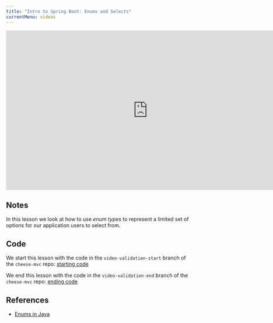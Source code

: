 ```yaml
---
title: "Intro to Spring Boot: Enums and Selects"
currentMenu: videos
---
```


<div class="youtube-wrapper"><iframe width="776" height="437" src="https://www.youtube.com/embed/RQRU9Ru7UWA" frameborder="0" allowfullscreen></iframe></div>

## Notes

In this lesson we look at how to use *enum types* to represent a limited set of options for our application users to select from. 

## Code

We start this lesson with the code in the `video-validation-start` branch of the `cheese-mvc` repo: [starting code](https://github.com/LaunchCodeEducation/cheese-mvc/tree/video-enums-start)

We end this lesson with the code in the `video-validation-end` branch of the `cheese-mvc` repo: [ending code](https://github.com/LaunchCodeEducation/cheese-mvc/tree/video-enums-end)

## References

- [Enums in Java](http://docs.oracle.com/javase/tutorial/java/javaOO/enum.html)

